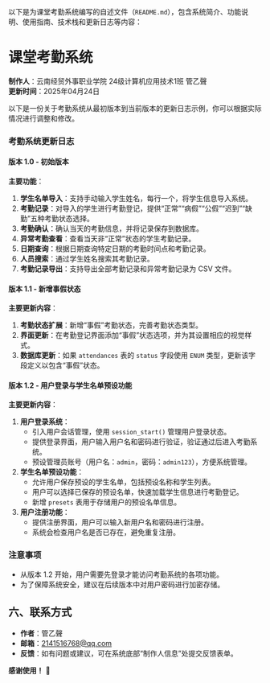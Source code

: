 以下是为课堂考勤系统编写的自述文件（`README.md`），包含系统简介、功能说明、使用指南、技术栈和更新日志等内容：


# 课堂考勤系统  
**制作人**：云南经贸外事职业学院 24级计算机应用技术1班 管乙聲  
**更新时间**：2025年04月24日  


以下是一份关于考勤系统从最初版本到当前版本的更新日志示例，你可以根据实际情况进行调整和修改。

### 考勤系统更新日志

#### 版本 1.0 - 初始版本
**主要功能**：
1. **学生名单导入**：支持手动输入学生姓名，每行一个，将学生信息导入系统。
2. **考勤记录**：对导入的学生进行考勤登记，提供“正常”“病假”“公假”“迟到”“缺勤”五种考勤状态选择。
3. **考勤确认**：确认当天的考勤信息，并将记录保存到数据库。
4. **异常考勤查看**：查看当天非“正常”状态的学生考勤记录。
5. **日期查询**：根据日期查询特定日期的考勤时间点和考勤记录。
6. **人员搜索**：通过学生姓名搜索其考勤记录。
7. **考勤记录导出**：支持导出全部考勤记录和异常考勤记录为 CSV 文件。

#### 版本 1.1 - 新增事假状态
**主要更新内容**：
1. **考勤状态扩展**：新增“事假”考勤状态，完善考勤状态类型。
2. **界面更新**：在考勤登记界面添加“事假”状态选项，并为其设置相应的视觉样式。
3. **数据库更新**：如果 `attendances` 表的 `status` 字段使用 `ENUM` 类型，更新该字段定义以包含“事假”状态。

#### 版本 1.2 - 用户登录与学生名单预设功能
**主要更新内容**：
1. **用户登录系统**：
    - 引入用户会话管理，使用 `session_start()` 管理用户登录状态。
    - 提供登录界面，用户输入用户名和密码进行验证，验证通过后进入考勤系统。
    - 预设管理员账号（用户名：`admin`，密码：`admin123`），方便系统管理。
2. **学生名单预设功能**：
    - 允许用户保存预设的学生名单，包括预设名称和学生列表。
    - 用户可以选择已保存的预设名单，快速加载学生信息进行考勤登记。
    - 新增 `presets` 表用于存储用户的预设名单信息。
3. **用户注册功能**：
    - 提供注册界面，用户可以输入新用户名和密码进行注册。
    - 系统会检查用户名是否已存在，避免重复注册。

### 注意事项
- 从版本 1.2 开始，用户需要先登录才能访问考勤系统的各项功能。
- 为了保障系统安全，建议在后续版本中对用户密码进行加密存储。 


## 六、联系方式  
- **作者**：管乙聲  
- **邮箱**：2141516768@qq.com  
- **反馈**：如有问题或建议，可在系统底部“制作人信息”处提交反馈表单。  


**感谢使用！** 🌟
